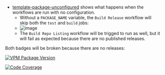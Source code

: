 * [template-package-unconfigured](https://github.com/dustuu/template-package-unconfigured) shows what happens when the workflows are run with no configuration.
  * Without a `PACKAGE_NAME` variable, the `Build Release` workflow will skip both the `test` and `build` jobs:
  * ![image](https://github.com/vrchat-community/template-package/assets/101824882/d5f75f1a-6e72-4ea0-bcca-c3f1c7f69141)
  * The `Build Repo Listing` workflow will be trigged to run as well, but it will fail as expected because there are no published releases.

Both badges will be broken because there are no releases:

[![VPM Package Version](https://img.shields.io/vpm/v/com.vrchat.demo-template?repository_url=https%3A%2F%2Fdustuu.github.io%2Ftemplate-package-unconfigured%2Findex.json)](https://dustuu.github.io/template-package-unconfigured)

[![Code Coverage](https://dustuu.github.io/template-package-unconfigured/coverage/badge_linecoverage.svg)](https://dustuu.github.io/template-package-unconfigured/coverage)
